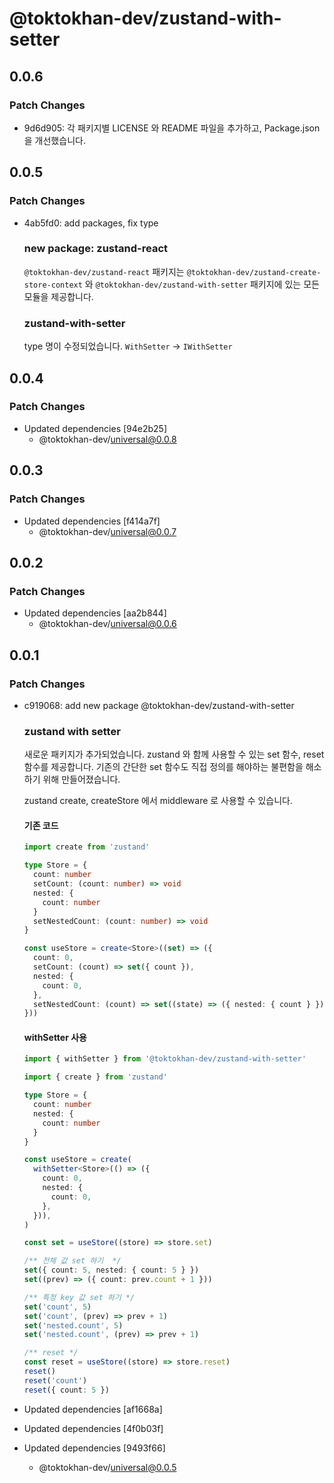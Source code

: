 # @toktokhan-dev/zustand-with-setter

## 0.0.6

### Patch Changes

- 9d6d905: 각 패키지별 LICENSE 와 README 파일을 추가하고, Package.json 을 개선했습니다.

## 0.0.5

### Patch Changes

- 4ab5fd0: add packages, fix type

  ### new package: zustand-react

  `@toktokhan-dev/zustand-react` 패키지는 `@toktokhan-dev/zustand-create-store-context` 와 `@toktokhan-dev/zustand-with-setter` 패키지에 있는 모든 모듈을 제공합니다.

  ### zustand-with-setter

  type 명이 수정되었습니다. `WithSetter` -> `IWithSetter`

## 0.0.4

### Patch Changes

- Updated dependencies [94e2b25]
  - @toktokhan-dev/universal@0.0.8

## 0.0.3

### Patch Changes

- Updated dependencies [f414a7f]
  - @toktokhan-dev/universal@0.0.7

## 0.0.2

### Patch Changes

- Updated dependencies [aa2b844]
  - @toktokhan-dev/universal@0.0.6

## 0.0.1

### Patch Changes

- c919068: add new package @toktokhan-dev/zustand-with-setter

  ### zustand with setter

  새로운 패키지가 추가되었습니다. zustand 와 함께 사용할 수 있는 set 함수, reset 함수를 제공합니다. 기존의 간단한 set 함수도 직접 정의를 해야하는 불편함을 해소하기 위해 만들어졌습니다.

  zustand create, createStore 에서 middleware 로 사용할 수 있습니다.

  #### 기존 코드

  ```ts
  import create from 'zustand'

  type Store = {
    count: number
    setCount: (count: number) => void
    nested: {
      count: number
    }
    setNestedCount: (count: number) => void
  }

  const useStore = create<Store>((set) => ({
    count: 0,
    setCount: (count) => set({ count }),
    nested: {
      count: 0,
    },
    setNestedCount: (count) => set((state) => ({ nested: { count } })),
  }))
  ```

  #### withSetter 사용

  ```ts
  import { withSetter } from '@toktokhan-dev/zustand-with-setter'

  import { create } from 'zustand'

  type Store = {
    count: number
    nested: {
      count: number
    }
  }

  const useStore = create(
    withSetter<Store>(() => ({
      count: 0,
      nested: {
        count: 0,
      },
    })),
  )

  const set = useStore((store) => store.set)

  /** 전체 값 set 하기  */
  set({ count: 5, nested: { count: 5 } })
  set((prev) => ({ count: prev.count + 1 }))

  /** 특정 key 값 set 하기 */
  set('count', 5)
  set('count', (prev) => prev + 1)
  set('nested.count', 5)
  set('nested.count', (prev) => prev + 1)

  /** reset */
  const reset = useStore((store) => store.reset)
  reset()
  reset('count')
  reset({ count: 5 })
  ```

- Updated dependencies [af1668a]
- Updated dependencies [4f0b03f]
- Updated dependencies [9493f66]
  - @toktokhan-dev/universal@0.0.5
